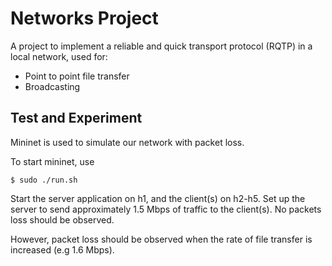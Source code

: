 Networks Project
================
A project to implement a reliable and quick transport protocol (RQTP) in a local network, used for:
- Point to point file transfer
- Broadcasting

Test and Experiment
-------------------
Mininet is used to simulate our network with packet loss. 

To start mininet, use
```terminal
$ sudo ./run.sh
```

Start the server application on h1, and the client(s) on h2-h5. Set up the server to send approximately 1.5 Mbps of traffic to the client(s). No packets loss should be observed.

However, packet loss should be observed when the rate of file transfer is increased (e.g 1.6 Mbps). 
